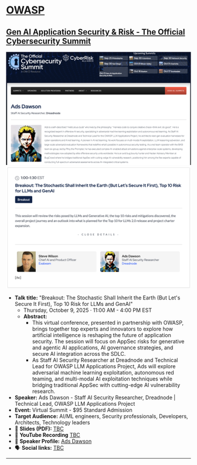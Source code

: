 # [OWASP](https://www.owasp.org)
## [Gen AI Application Security & Risk - The Official Cybersecurity Summit](https://cybersecuritysummit.com/summit/owasp-appsec/)

![speaker card](speaker-card.png)
![agenda snippet](agenda-snippet.png)

- **Talk title:** "Breakout: The Stochastic Shall Inherit the Earth (But Let's Secure It First), Top 10 Risk for LLMs and GenAI"
  - Thursday, October 9, 2025 · 11:00 AM - 4:00 PM EST
  - **Abstract:**
    - This virtual conference, presented in partnership with OWASP, brings together top experts and innovators to explore how artificial intelligence is reshaping the future of application security. The session will focus on AppSec risks for generative and agentic AI applications, AI governance strategies, and secure AI integration across the SDLC.
    - As Staff AI Security Researcher at Dreadnode and Technical Lead for OWASP LLM Applications Project, Ads will explore adversarial machine learning exploitation, autonomous red teaming, and multi-modal AI exploitation techniques while bridging traditional AppSec with cutting-edge AI vulnerability research.
- **Speaker:** Ads Dawson - Staff AI Security Researcher, Dreadnode | Technical Lead, OWASP LLM Applications Project
- **Event:** Virtual Summit - $95 Standard Admission
- **Target Audience:** AI/ML engineers, Security professionals, Developers, Architects, Technology leaders
- 📄 **Slides (PDF):** [TBC](TBC)
- 🍿 **YouTube Recording** [TBC](TBC)
- 📣 **Speaker Profile:** [Ads Dawson](https://cybersecuritysummit.com/speaker/ads-dawson/)
- 🗣️ **Social links:** [TBC](TBC)

------------------------------